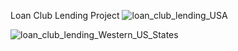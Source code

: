 Loan Club Lending Project
![loan_club_lending_USA](https://user-images.githubusercontent.com/20558188/173163647-acf09d6e-bb27-492a-b2db-aea0802ea482.png)

![loan_club_lending_Western_US_States](https://user-images.githubusercontent.com/20558188/173163650-41868c2a-0f5a-464e-b5f8-39e820d85dbc.png)
